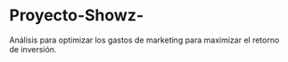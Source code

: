 # Proyecto-Showz-
Análisis para optimizar los gastos de marketing para maximizar el retorno de inversión.
